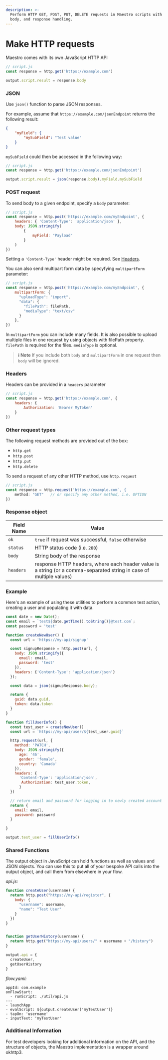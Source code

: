 ```yaml
---
description: >-
  Perform HTTP GET, POST, PUT, DELETE requests in Maestro scripts with headers,
  body, and response handling.
---
```


# Make HTTP requests

Maestro comes with its own JavaScript HTTP API

```javascript
// script.js
const response = http.get('https://example.com')

output.script.result = response.body
```

### JSON

Use `json()` function to parse JSON responses.

For example, assume that `https://example.com/jsonEndpoint` returns the following result:

```json
{
    "myField": {
        "mySubField": "Test value"
    }
}
```

`mySubField` could then be accessed in the following way:

```javascript
// script.js
const response = http.get('https://example.com/jsonEndpoint')

output.script.result = json(response.body).myField.mySubField
```

### POST request

To send body to a given endpoint, specify a `body` parameter:

```javascript
// script.js
const response = http.post('https://example.com/myEndpoint', {
    headers: { 'Content-Type': 'application/json' },
    body: JSON.stringify(
        {
            myField: "Payload"
        }
    )
})
```

Setting a `'Content-Type'` header might be required. See [Headers](make-http-s-requests.md#headers).

You can also send multipart form data by specyfying `multipartForm` parameter:

```javascript
// script.js
const response = http.post('https://example.com/myEndpoint', {
    multipartForm: {
      "uploadType": "import",
      "data": {
        "filePath": filePath,
        "mediaType": "text/csv"
      }
    },
})
```

In `multipartForm` you can include many fields. It is also possible to upload multiple files in one request by using objects with filePath property. `filePath` is required for the files. `mediaType` is optional.

> **ℹ️ Note** If you include both `body` and `multipartForm` in one request then `body` will be ignored.

### Headers

Headers can be provided in a `headers` parameter

```javascript
// script.js
const response = http.get('https://example.com', {
    headers: {
        Authorization: 'Bearer MyToken'
    }
})
```

### Other request types

The following request methods are provided out of the box:

* `http.get`
* `http.post`
* `http.put`
* `http.delete`

To send a request of any other HTTP method, use `http.request`

```javascript
// script.js
const response = http.request('https://example.com`, {
    method: "GET"   // or specify any other method, i.e. OPTION
})
```

### Response object

| Field Name | Value                                                                                                               |
| ---------- | ------------------------------------------------------------------------------------------------------------------- |
| `ok`       | `true` if request was successful, `false` otherwise                                                                 |
| `status`   | HTTP status code (i.e. `200`)                                                                                       |
| `body`     | String body of the response                                                                                         |
| `headers`  | response HTTP headers, where each header value is a string (or a comma-separated string in case of multiple values) |

### Example

Here's an example of using these utilities to perform a common test action, creating a user and populating it with data.

```javascript
const date = new Date();
const email = `test${date.getTime().toString()}@test.com`;
const password = 'test'

function createNewUser() {
  const url = 'https://my-api/signup'

  const signupResponse = http.post(url, {
    body: JSON.stringify({
      email: email,
      password: 'test'
    }),
    headers: {'Content-Type': 'application/json'}
  });

  const data = json(signupResponse.body);

  return {
    guid: data.guid,
    token: data.token
  }
}

function fillUserInfo() {
  const test_user = createNewUser()
  const url = `https://my-api/user/${test_user.guid}`

  http.request(url, {
    method: 'PATCH',
    body: JSON.stringify({
      age: '46',
      gender: 'female',
      country: 'Canada'
    }),
    headers: {
      'Content-Type': 'application/json', 
       Authorization: test_user.token,
      }
  })

  // return email and password for logging in to newly created account
  return {
    email: email,
    password: password
  }

}

output.test_user = fillUserInfo()
```

### Shared Functions

The output object in JavaScript can hold functions as well as values and JSON objects. You can use this to put all of your bespoke API calls into the output object, and call them from elsewhere in your flow.

_api.js:_

```javascript
function createUser(username) {
  return http.post("https://my-api/register", {
    body: {
      "username": username,
      "name": "Test User"
    }
  })
}


function getUserHistory(username) {
  return http.get("https://my-api/users/" + username + "/history")
}

output.api = {
  createUser,
  getUserHistory
}
```

_flow.yaml:_

```
appId: com.example
onFlowStart:
  - runScript: ./util/api.js
---
- launchApp
- evalScript: ${output.createUser('myTestUser')}
- tapOn: 'username'
- inputText: 'myTestUser'
```

### Additional Information

For test developers looking for additional information on the API, and the structure of objects, the Maestro implementation is a wrapper around okhttp3.
